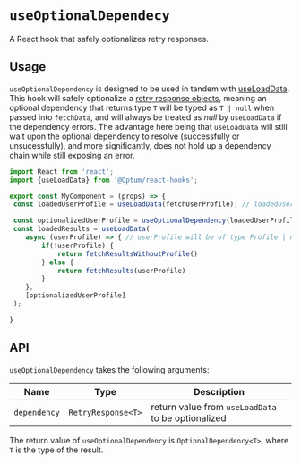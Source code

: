 # `useOptionalDependecy`

A React hook that safely optionalizes retry responses.

## Usage
`useOptionalDependency` is designed to be used in tandem with [useLoadData](../useLoadData/). This hook will safely optionalize a [retry response objects](../..//RetryResponse.ts), meaning an optional dependency that returns type `T` will be typed as `T | null` when passed into `fetchData`, and will always be treated as _null_ by `useLoadData` if the dependency errors. The advantage here being that `useLoadData` will still wait upon the optional dependency to resolve (successfully or unsucessfully), and more significantly, does not hold up a dependency chain while still exposing an error.  

```Typescript
import React from 'react';
import {useLoadData} from '@Optum/react-hooks';

export const MyComponent = (props) => {
 const loadedUserProfile = useLoadData(fetchUserProfile); // loadedUserProfile will be of type RetryResponse<Profile>

 const optionalizedUserProfile = useOptionalDependency(loadedUserProfile);
 const loadedResults = useLoadData(
    async (userProfile) => { // userProfile will be of type Profile | null due to being optionalized
        if(!userProfile) {
            return fetchResultsWithoutProfile()
        } else {
            return fetchResults(userProfile)
        }
    }, 
    [optionalizedUserProfile]
 );

}
```

## API

`useOptionalDependency` takes the following arguments:

| Name | Type   | Description |
|-|-|-|
| `dependency` | `RetryResponse<T>` | return value from `useLoadData` to be optionalized |


The return value of `useOptionalDependency` is `OptionalDependency<T>`, where `T` is the type of the result.
